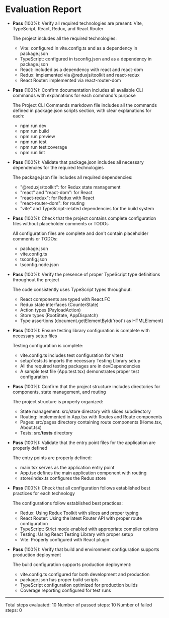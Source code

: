 # Evaluation Report

- **Pass** (100%): Verify all required technologies are present: Vite, TypeScript, React, Redux, and React Router
    
    The project includes all the required technologies:
    - Vite: configured in vite.config.ts and as a dependency in package.json
    - TypeScript: configured in tsconfig.json and as a dependency in package.json
    - React: included as a dependency with react and react-dom
    - Redux: implemented via @reduxjs/toolkit and react-redux
    - React Router: implemented via react-router-dom

- **Pass** (100%): Confirm documentation includes all available CLI commands with explanations for each command's purpose
    
    The Project CLI Commands markdown file includes all the commands defined in package.json scripts section, with clear explanations for each:
    - npm run dev
    - npm run build
    - npm run preview
    - npm run test
    - npm run test:coverage
    - npm run lint

- **Pass** (100%): Validate that package.json includes all necessary dependencies for the required technologies
    
    The package.json file includes all required dependencies:
    - "@reduxjs/toolkit": for Redux state management
    - "react" and "react-dom": for React
    - "react-redux": for Redux with React
    - "react-router-dom": for routing
    - "vite" and TypeScript-related dependencies for the build system

- **Pass** (100%): Check that the project contains complete configuration files without placeholder comments or TODOs
    
    All configuration files are complete and don't contain placeholder comments or TODOs:
    - package.json
    - vite.config.ts
    - tsconfig.json
    - tsconfig.node.json

- **Pass** (100%): Verify the presence of proper TypeScript type definitions throughout the project
    
    The code consistently uses TypeScript types throughout:
    - React components are typed with React.FC
    - Redux state interfaces (CounterState)
    - Action types (PayloadAction<number>)
    - Store types (RootState, AppDispatch)
    - Type assertions (document.getElementById('root') as HTMLElement)

- **Pass** (100%): Ensure testing library configuration is complete with necessary setup files
    
    Testing configuration is complete:
    - vite.config.ts includes test configuration for vitest
    - setupTests.ts imports the necessary Testing Library setup
    - All the required testing packages are in devDependencies
    - A sample test file (App.test.tsx) demonstrates proper test configuration

- **Pass** (100%): Confirm that the project structure includes directories for components, state management, and routing
    
    The project structure is properly organized:
    - State management: src/store directory with slices subdirectory
    - Routing: implemented in App.tsx with Routes and Route components
    - Pages: src/pages directory containing route components (Home.tsx, About.tsx)
    - Tests: src/__tests__ directory

- **Pass** (100%): Validate that the entry point files for the application are properly defined
    
    The entry points are properly defined:
    - main.tsx serves as the application entry point
    - App.tsx defines the main application component with routing
    - store/index.ts configures the Redux store

- **Pass** (100%): Check that all configuration follows established best practices for each technology
    
    The configurations follow established best practices:
    - Redux: Using Redux Toolkit with slices and proper typing
    - React Router: Using the latest Router API with proper route configuration
    - TypeScript: Strict mode enabled with appropriate compiler options
    - Testing: Using React Testing Library with proper setup
    - Vite: Properly configured with React plugin

- **Pass** (100%): Verify that build and environment configuration supports production deployment
    
    The build configuration supports production deployment:
    - vite.config.ts configured for both development and production
    - package.json has proper build scripts
    - TypeScript configuration optimized for production builds
    - Coverage reporting configured for test runs

---

Total steps evaluated: 10
Number of passed steps: 10
Number of failed steps: 0